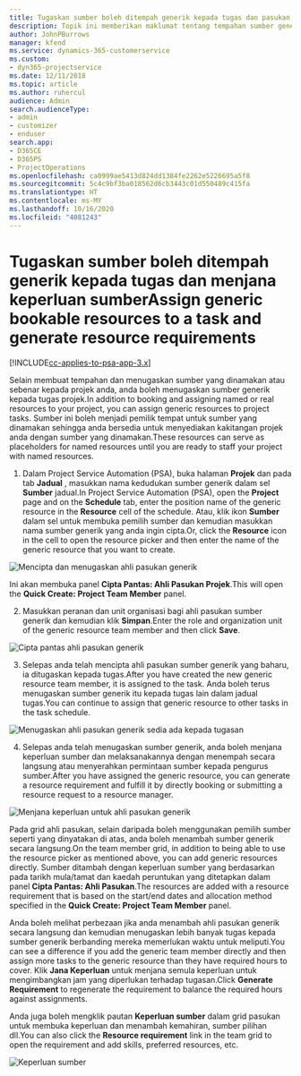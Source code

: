 ```yaml
---
title: Tugaskan sumber boleh ditempah generik kepada tugas dan pasukan projek
description: Topik ini memberikan maklumat tentang tempahan sumber generik kepada tugasan dan pasukan projek.
author: JohnPBurrows
manager: kfend
ms.service: dynamics-365-customerservice
ms.custom:
- dyn365-projectservice
ms.date: 12/11/2018
ms.topic: article
ms.author: ruhercul
audience: Admin
search.audienceType:
- admin
- customizer
- enduser
search.app:
- D365CE
- D365PS
- ProjectOperations
ms.openlocfilehash: ca0999ae5413d824dd1384fe2262e5226695a5f8
ms.sourcegitcommit: 5c4c9bf3ba018562d6cb3443c01d550489c415fa
ms.translationtype: HT
ms.contentlocale: ms-MY
ms.lasthandoff: 10/16/2020
ms.locfileid: "4081243"
---
```

# <a name="assign-generic-bookable-resources-to-a-task-and-generate-resource-requirements"></a><span data-ttu-id="7415b-103">Tugaskan sumber boleh ditempah generik kepada tugas dan menjana keperluan sumber</span><span class="sxs-lookup"><span data-stu-id="7415b-103">Assign generic bookable resources to a task and generate resource requirements</span></span> 

[!INCLUDE[cc-applies-to-psa-app-3.x](../includes/cc-applies-to-psa-app-3x.md)]

<span data-ttu-id="7415b-104">Selain membuat tempahan dan menugaskan sumber yang dinamakan atau sebenar kepada projek anda, anda boleh menugaskan sumber generik kepada tugas projek.</span><span class="sxs-lookup"><span data-stu-id="7415b-104">In addition to booking and assigning named or real resources to your project, you can assign generic resources to project tasks.</span></span> <span data-ttu-id="7415b-105">Sumber ini boleh menjadi pemilik tempat untuk sumber yang dinamakan sehingga anda bersedia untuk menyediakan kakitangan projek anda dengan sumber yang dinamakan.</span><span class="sxs-lookup"><span data-stu-id="7415b-105">These resources can serve as placeholders for named resources until you are ready to staff your project with named resources.</span></span> 

1. <span data-ttu-id="7415b-106">Dalam Project Service Automation (PSA), buka halaman **Projek** dan pada tab **Jadual** , masukkan nama kedudukan sumber generik dalam sel **Sumber** jadual.</span><span class="sxs-lookup"><span data-stu-id="7415b-106">In Project Service Automation (PSA), open the **Project** page and on the **Schedule** tab, enter the position name of the generic resource in the **Resource** cell of the schedule.</span></span> <span data-ttu-id="7415b-107">Atau, klik ikon **Sumber** dalam sel untuk membuka pemilih sumber dan kemudian masukkan nama sumber generik yang anda ingin cipta.</span><span class="sxs-lookup"><span data-stu-id="7415b-107">Or, click the **Resource** icon in the cell to open the resource picker and then enter the name of the generic resource that you want to create.</span></span>

![Mencipta dan menugaskan ahli pasukan generik](media/RM-how-to-9.png)

<span data-ttu-id="7415b-109">Ini akan membuka panel **Cipta Pantas: Ahli Pasukan Projek**.</span><span class="sxs-lookup"><span data-stu-id="7415b-109">This will open the **Quick Create: Project Team Member** panel.</span></span> 

2. <span data-ttu-id="7415b-110">Masukkan peranan dan unit organisasi bagi ahli pasukan sumber generik dan kemudian klik **Simpan**.</span><span class="sxs-lookup"><span data-stu-id="7415b-110">Enter the role and organization unit of the generic resource team member and then click **Save**.</span></span>

![Cipta pantas ahli pasukan generik](media/RM-how-to-10.png)

3. <span data-ttu-id="7415b-112">Selepas anda telah mencipta ahli pasukan sumber generik yang baharu, ia ditugaskan kepada tugas.</span><span class="sxs-lookup"><span data-stu-id="7415b-112">After you have created the new generic resource team member, it is assigned to the task.</span></span> <span data-ttu-id="7415b-113">Anda boleh terus menugaskan sumber generik itu kepada tugas lain dalam jadual tugas.</span><span class="sxs-lookup"><span data-stu-id="7415b-113">You can continue to assign that generic resource to other tasks in the task schedule.</span></span>

![Menugaskan ahli pasukan generik sedia ada kepada tugasan](media/RM-how-to-11.png)

4. <span data-ttu-id="7415b-115">Selepas anda telah menugaskan sumber generik, anda boleh menjana keperluan sumber dan melaksanakannya dengan menempah secara langsung atau menyerahkan permintaan sumber kepada pengurus sumber.</span><span class="sxs-lookup"><span data-stu-id="7415b-115">After you have assigned the generic resource, you can generate a resource requirement and fulfill it by directly booking or submitting a resource request to a resource manager.</span></span>

![Menjana keperluan untuk ahli pasukan generik](media/RM-how-to-12.png)

<span data-ttu-id="7415b-117">Pada grid ahli pasukan, selain daripada boleh menggunakan pemilih sumber seperti yang dinyatakan di atas, anda boleh menambah sumber generik secara langsung.</span><span class="sxs-lookup"><span data-stu-id="7415b-117">On the team member grid, in addition to being able to use the resource picker as mentioned above, you can add generic resources directly.</span></span> <span data-ttu-id="7415b-118">Sumber ditambah dengan keperluan sumber yang berdasarkan pada tarikh mula/tamat dan kaedah peruntukan yang ditetapkan dalam panel **Cipta Pantas: Ahli Pasukan**.</span><span class="sxs-lookup"><span data-stu-id="7415b-118">The resources are added with a resource requirement that is based on the start/end dates and allocation method specified in the **Quick Create: Project Team Member** panel.</span></span>

<span data-ttu-id="7415b-119">Anda boleh melihat perbezaan jika anda menambah ahli pasukan generik secara langsung dan kemudian menugaskan lebih banyak tugas kepada sumber generik berbanding mereka memerlukan waktu untuk meliputi.</span><span class="sxs-lookup"><span data-stu-id="7415b-119">You can see a difference if you add the generic team member directly and then assign more tasks to the generic resource than they have required hours to cover.</span></span> <span data-ttu-id="7415b-120">Klik **Jana Keperluan** untuk menjana semula keperluan untuk mengimbangkan jam yang diperlukan terhadap tugasan.</span><span class="sxs-lookup"><span data-stu-id="7415b-120">Click **Generate Requirement** to regenerate the requirement to balance the required hours against assignments.</span></span>

<span data-ttu-id="7415b-121">Anda juga boleh mengklik pautan **Keperluan sumber** dalam grid pasukan untuk membuka keperluan dan menambah kemahiran, sumber pilihan dll.</span><span class="sxs-lookup"><span data-stu-id="7415b-121">You can also click the **Resource requirement** link in the team grid to open the requirement and add skills, preferred resources, etc.</span></span>

![Keperluan sumber](media/RM-how-to-13.png)

